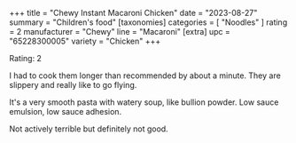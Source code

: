 +++
title = "Chewy Instant Macaroni Chicken"
date = "2023-08-27"
summary = "Children's food"
[taxonomies]
categories = [ "Noodles" ]
rating = 2
manufacturer = "Chewy"
line = "Macaroni"
[extra]
upc = "65228300005"
variety = "Chicken"
+++

Rating: 2

I had to cook them longer than recommended by about a minute.
They are slippery and really like to go flying.

It's a very smooth pasta with watery soup, like bullion powder.
Low sauce emulsion, low sauce adhesion.

Not actively terrible but definitely not good.

